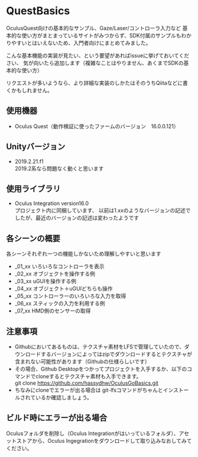 # QuestBasics

OculusQuest向けの基本的なサンプル、Gaze/Laser/コントローラ入力など
基本的な使い方がまとまっているサイトがみつからず、SDK付属のサンプルもわかりやすいとはいえないため、入門者向けにまとめてみました。

こんな基本機能の実装が見たい、という要望があればissueに挙げておいてください、
気が向いたら追加します（複雑なことはやりません、あくまでSDKの基本的な使い方）

リクエストが多いようなら、より詳細な実装のしかたはそのうちQiitaなどに書くかもしれません。

## 使用機器
* Oculus Quest（動作検証に使ったファームのバージョン　16.0.0.121）

## Unityバージョン
* 2019.2.21.f1  
2019.2系なら問題なく動くと思います  

## 使用ライブラリ
* Oculus Integration version16.0  
  プロジェクト内に同梱しています、
  以前は1.xxのようなバージョンの記述でしたが、最近のバージョンの記述は変わったようです

## 各シーンの概要
各シーンそれぞれ一つの機能しかないため理解しやすいと思います 
* _01_xx		いろいろなコントローラを表示  
* _02_xx		オブジェクトを操作する例  
* _03_xx		uGUIを操作する例  
* _04_xx		オブジェクト＋uGUIどちらも操作  
* _05_xx		コントローラーのいろいろな入力を取得  
* _06_xx		スティックの入力を利用する例  
* _07_xx		HMD側のセンサーの取得  

## 注意事項
* Githubにおいてあるものは、テクスチャ素材をLFSで管理していたので、ダウンロードするバージョンによってはzipでダウンロードするとテクスチャが含まれない可能性があります（Githubの仕様らしいです）
* その場合、Github Desktopをつかってプロジェクトを入手するか、以下のコマンドでcloneするとテクスチャ素材も入手できます。  
git clone https://github.com/hassydhw/OculusGoBasics.git
* ちなみにcloneでエラーが出る場合は git-lfsコマンドがちゃんとインストールされているか確認しましょう。

## ビルド時にエラーが出る場合
Oculusフォルダを削除し（Oculus Integrationがはいっているフォルダ）、アセットストアから、Oculus Ingegrationをダウンロードして取り込みなおしてみてください。
